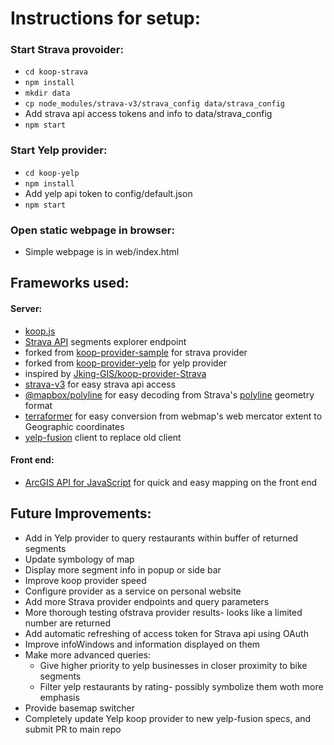 # Instructions for setup:
### Start Strava provoider:
- `cd koop-strava`
- `npm install`
- `mkdir data`
- `cp node_modules/strava-v3/strava_config data/strava_config`
- Add strava api access tokens and info to data/strava_config
- `npm start`

### Start Yelp provider:
- `cd koop-yelp`
- `npm install`
- Add yelp api token to config/default.json
- `npm start`

### Open static webpage in browser:
- Simple webpage is in web/index.html



## Frameworks used:
#### Server:
- [koop.js](https://koopjs.github.io/)
- [Strava API](https://developers.strava.com/docs/reference/#api-Segments-exploreSegments) segments explorer endpoint
- forked from [koop-provider-sample](https://github.com/koopjs/koop-provider-sample) for strava provider
- forked from [koop-provider-yelp](https://github.com/koopjs/koop-provider-yelp) for yelp provider
- inspired by [Jking-GIS/koop-provider-Strava](https://github.com/Jking-GIS/koop-provider-Strava)
- [strava-v3](https://www.npmjs.com/package/strava-v3) for easy strava api access
- [@mapbox/polyline](https://www.npmjs.com/package/@mapbox/polyline) for easy decoding from Strava's [polyline](https://developers.google.com/maps/documentation/utilities/polylinealgorithm) geometry format 
- [terraformer](https://www.npmjs.com/package/terraformer) for easy conversion from webmap's web mercator extent to Geographic coordinates
- [yelp-fusion](https://www.npmjs.com/package/yelp-fusion) client to replace old client

#### Front end:
- [ArcGIS API for JavaScript](https://developers.arcgis.com/javascript/latest/api-reference/index.html) for quick and easy mapping on the front end

## Future Improvements:
- Add in Yelp provider to query restaurants within buffer of returned segments
- Update symbology of map
- Display more segment info in popup or side bar
- Improve koop provider speed
- Configure provider as a service on personal website
- Add more Strava provider endpoints and query parameters
- More thorough testing ofstrava provider results- looks like a limited number are returned
- Add automatic refreshing of access token for Strava api using OAuth
- Improve infoWindows and information displayed on them
- Make more advanced queries:
  - Give higher priority to yelp businesses in closer proximity to bike segments
  - Filter yelp restaurants by rating- possibly symbolize them woth more emphasis
- Provide basemap switcher
-  Completely update Yelp koop provider to new yelp-fusion specs, and submit PR to main repo
